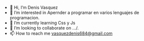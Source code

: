 - 👋 Hi, I’m Denis Vasquez
- 👀 I’m interested in Apernder a programar en varios lenguajes de programacion.
- 🌱 I’m currently learning Css y Js
- 💞️ I’m looking to collaborate on .../.
- 📫 How to reach me vasquezdenis684@gmail.com

<!---
Denisexper/Denisexper is a ✨ special ✨ repository because its `README.md` (this file) appears on your GitHub profile.
You can click the Preview link to take a look at your changes.
--->
